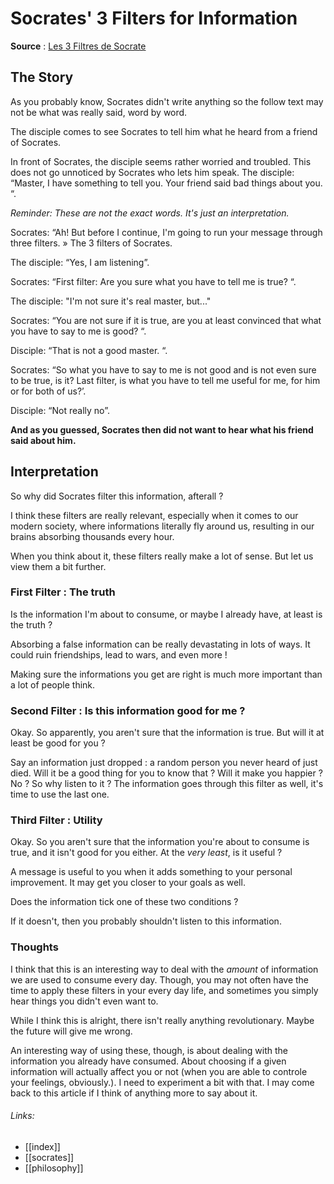 # Socrates' 3 Filters for Information
**Source** : [Les 3 Filtres de Socrate]([](https://www.penser-et-agir.fr/les-3-filtres-de-socrate/))

## The Story
As you probably know, Socrates didn't write anything so the follow text may not be what was really said, word by word.

The disciple comes to see Socrates to tell him what he heard from a friend of Socrates.

 In front of Socrates, the disciple seems rather worried and troubled.  This does not go unnoticed by Socrates who lets him speak.  The disciple: “Master, I have something to tell you.  Your friend said bad things about you.  “.

 *Reminder: These are not the exact words.  It's just an interpretation.*

 Socrates: “Ah!  But before I continue, I'm going to run your message through three filters.  » The 3 filters of Socrates.

 The disciple: “Yes, I am listening”.

 Socrates: “First filter: Are you sure what you have to tell me is true?  “.

 The disciple: "I'm not sure it's real master, but..."

 Socrates: “You are not sure if it is true, are you at least convinced that what you have to say to me is good?  “.

 Disciple: “That is not a good master.  “.

 Socrates: “So what you have to say to me is not good and is not even sure to be true, is it?  Last filter, is what you have to tell me useful for me, for him or for both of us?’.

 Disciple: “Not really no”.

**And as you guessed, Socrates then did not want to hear what his friend said about him.**

## Interpretation
So why did Socrates filter this information, afterall ? 

I think these filters are really relevant, especially when it comes to our modern society, where informations literally fly around us, resulting in our brains absorbing thousands every hour. 

When you think about it, these filters really make a lot of sense. But let us view them a bit further.

### First Filter : The truth
Is the information I'm about to consume, or maybe I already have, at least is the truth ? 

Absorbing a false information can be really devastating in lots of ways. It could ruin friendships, lead to wars, and even more !

Making sure the informations you get are right is much more important than a lot of people think.

### Second Filter : Is this information good for me ?

Okay. So apparently, you aren't sure that the information is true. But will it at least be good for you ? 

Say an information just dropped : a random person you never heard of just died. Will it be a good thing for you to know that ? Will it make you happier ? No ? So why listen to it ? The information goes through this filter as well, it's time to use the last one.

### Third Filter : Utility
Okay. So you aren't sure that the information you're about to consume is true, and it isn't good for you either. At the *very least*, is it useful ?

A message is useful to you when it adds something to your personal improvement. It may get you closer to your goals as well. 

Does the information tick one of these two conditions ?

If it doesn't, then you probably shouldn't listen to this information.

### Thoughts
I think that this is an interesting way to deal with the *amount* of information we are used to consume every day. Though, you may not often have the time to apply these filters in your every day life, and sometimes you simply hear things you didn't even want to. 


While I think this is alright, there isn't really anything revolutionary. Maybe the future will give me wrong. 

An interesting way of using these, though, is about dealing with the information you already have consumed. About choosing if a given information will actually affect you or not (when you are able to controle your feelings, obviously.). I need to experiment a bit with that. I may come back to this article if I think of anything more to say about it.


###### Links:
- [[index]]
- [[socrates]]
- [[philosophy]]

